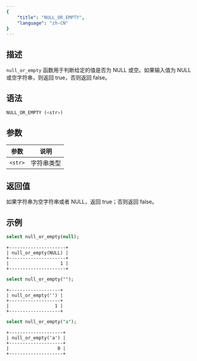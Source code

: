 ```yaml
---
{
    "title": "NULL_OR_EMPTY",
    "language": "zh-CN"
}
---
```


## 描述

`null_or_empty` 函数用于判断给定的值是否为 NULL 或空。如果输入值为 NULL 或空字符串，则返回 true，否则返回 false。

## 语法

```sql
NULL_OR_EMPTY (<str>)
```

## 参数

| 参数    | 说明       |
| ------- | ---------- |
| `<str>` | 字符串类型 |

## 返回值

如果字符串为空字符串或者 NULL，返回 true；否则返回 false。

## 示例

```sql
select null_or_empty(null);
```

```text
+---------------------+
| null_or_empty(NULL) |
+---------------------+
|                   1 |
+---------------------+
```

```sql
select null_or_empty("");
```

```text
+-------------------+
| null_or_empty('') |
+-------------------+
|                 1 |
+-------------------+
```

```sql
select null_or_empty("a");
```

```text
+--------------------+
| null_or_empty('a') |
+--------------------+
|                  0 |
+--------------------+
```